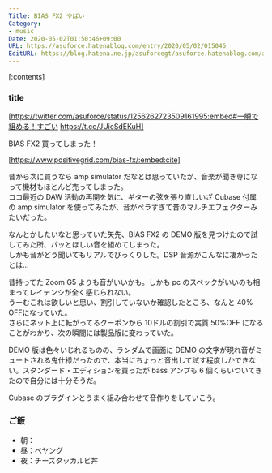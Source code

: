 ```yaml
---
Title: BIAS FX2 やばい
Category:
- music
Date: 2020-05-02T01:50:46+09:00
URL: https://asuforce.hatenablog.com/entry/2020/05/02/015046
EditURL: https://blog.hatena.ne.jp/asuforcegt/asuforce.hatenablog.com/atom/entry/26006613559823345
---
```


[:contents]

###  title

[https://twitter.com/asuforce/status/1256262723509161995:embed#一瞬で組める！すごい https://t.co/JUicSdEKuH]

BIAS FX2 買ってしまった！

[https://www.positivegrid.com/bias-fx/:embed:cite]

昔から次に買うなら amp simulator だなとは思っていたが、音楽が聞き専になって機材もほとんど売ってしまった。  
ココ最近の DAW 活動の再開を気に、ギターの弦を張り直しいざ Cubase 付属の amp simulator を使ってみたが、音がペラすぎて昔のマルチエフェクターみたいだった。  

なんとかしたいなと思っていた矢先、BIAS FX2 の DEMO 版を見つけたので試してみた所、パッとほしい音を組めてしまった。  
しかも音がどう聞いてもリアルでびっくりした。DSP 音源がこんなに凄かったとは...

昔持ってた Zoom G5 よりも音がいいかも。しかも pc のスペックがいいのも相まってレイテンシが全く感じられない。  
うーむこれは欲しいと思い、割引していないか確認したところ、なんと 40% OFFになっていた。  
さらにネット上に転がってるクーポンから 10ドルの割引で実質 50%OFF になることがわかり、次の瞬間には製品版に変わっていた。

DEMO 版は色々いじれるものの、ランダムで画面に DEMO の文字が現れ音がミュートされる鬼仕様だったので、本当にちょっと音出して試す程度しかできない。スタンダード・エディションを買ったが bass アンプも 6 個くらいついてきたので自分には十分そうだ。

Cubase のプラグインとうまく組み合わせて音作りをしていこう。

### ご飯

- 朝：
- 昼：ペヤング
- 夜：チーズタッカルビ丼
